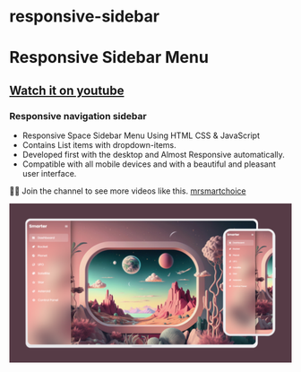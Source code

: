 # responsive-sidebar
# Responsive Sidebar Menu 
## [Watch it on youtube](https://www.youtube.com/@mr-smartchoice)
### Responsive navigation sidebar 

- Responsive Space Sidebar Menu Using HTML CSS & JavaScript
- Contains List items with dropdown-items.
- Developed first with the desktop and Almost Responsive automatically.
- Compatible with all mobile devices and with a beautiful and pleasant user interface.

🧡🖤 Join the channel to see more videos like this. [mrsmartchoice](https://www.youtube.com/@mr-smartchoice)

![preview img](/preview.png)
